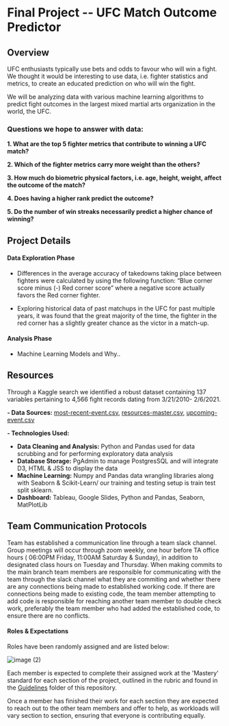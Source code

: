 # Final Project -- UFC Match Outcome Predictor

## Overview

UFC enthusiasts typically use bets and odds to favour who will win a fight. We thought it would be interesting to use data, i.e. fighter statistics and metrics, to create an educated prediction on who will win the fight. 

We will be analyzing data with various machine learning algorithms to predict fight outcomes in the largest mixed martial arts organization in the world, the UFC.

### Questions we hope to answer with data:

**1. What are the top 5 fighter metrics that contribute to winning a UFC match?**

**2. Which of the fighter metrics carry more weight than the others?**

**3. How much do biometric physical factors, i.e. age, height, weight, affect the outcome of the match?**

**4. Does having a higher rank predict the outcome?**

**5. Do the number of win streaks necessarily predict a higher chance of winning?**

## Project Details

#### Data Exploration Phase

* Differences in the average accuracy of takedowns taking place between fighters were calculated by using the following function: “Blue corner score minus (-) Red corner score” where a negative score actually favors the Red corner fighter.

* Exploring historical data of past matchups in the UFC for past multiple years, it was found that the great majority of the time, the fighter in the red corner has a slightly greater chance as the victor in a match-up.

#### Analysis Phase 

* Machine Learning Models and Why..


## Resources

Through a Kaggle search we identified a robust dataset containing 137 variables pertaining to 4,566 fight records dating from 3/21/2010- 2/6/2021. 

**- Data Sources:** [most-recent-event.csv](https://github.com/agregorash/final_project/blob/main/Resources/most-recent-event.csv), [resources-master.csv](https://github.com/agregorash/final_project/blob/main/Resources/ufc-master.csv), [upcoming-event.csv](https://github.com/agregorash/final_project/blob/main/Resources/upcoming-event.csv)

**- Technologies Used:**
- **Data Cleaning and Analysis:** Python and Pandas used for data scrubbing and for performing exploratory data analysis
- **Database Storage:** PgAdmin to manage PostgresSQL and will integrate D3, HTML & JSS to display the data
- **Machine Learning:** Numpy and Pandas data wrangling libraries along with Seaborn & Scikit-Learn/ our training and testing setup is train test split sklearn.
- **Dashboard:** Tableau, Google Slides, Python and Pandas, Seaborn, MatPlotLib

## Team Communication Protocols

Team has established a communication line through a team slack channel.  Group meetings will occur through zoom weekly, one hour before TA office hours ( 06:00PM Friday, 11:00AM Saturday & Sunday), in addition to designated class hours on Tuesday and Thursday.
When making commits to the main branch team members are responsible for communicating with the team through the slack channel what they are commiting and whether there are any connections being made to established working code.  If there are connections being made to existing code, the team member attempting to add code is responsible for reaching another team member to double check work, preferably the team member who had added the established code, to ensure there are no conflicts.

#### Roles & Expectations

Roles have been randomly assigned and are listed below:

![image (2)](https://github.com/agregorash/final_project/blob/main/Guidelines/image%20(2).png)

Each member is expected to complete their assigned work at the 'Mastery' standard for each section of the project, outlined in the rubric and found in the [Guidelines](https://github.com/agregorash/final_project/blob/main/Guidelines/Module%2B20%2B-Project%2BRubrics%2B-%2BSegment%2B1.pdf) folder of this repository.

Once a member has finished their work for each section they are expected to reach out to the other team members and offer to help, as workloads will vary section to section, ensuring that everyone is contributing equally.


